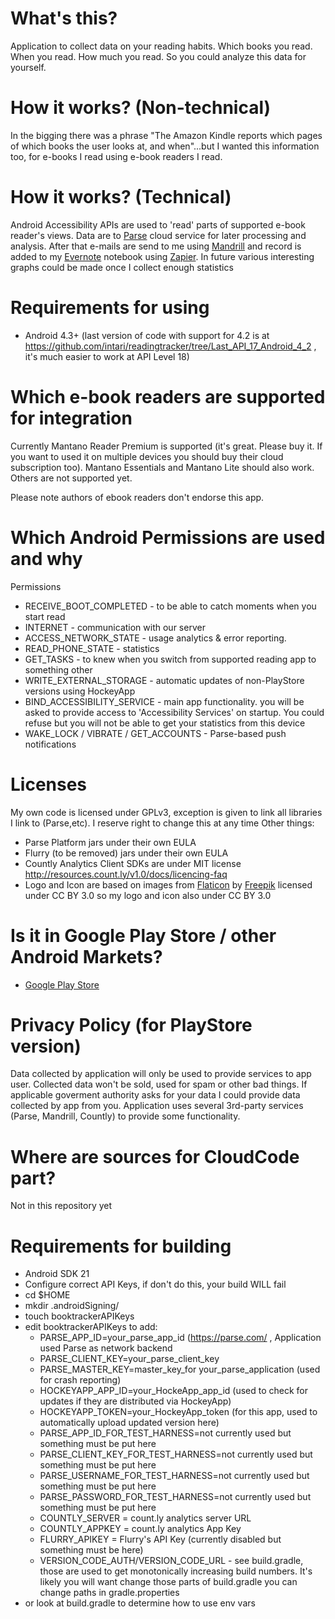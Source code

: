 # What's this?
Application to collect data on your reading habits. Which books you read. When you read. How much you read.
So you could analyze this data for yourself.

# How it works? (Non-technical)
In the bigging there was a phrase "The Amazon Kindle reports which pages of which books the user looks at, and when"...but I wanted this information too, for e-books I read using e-book readers I read.

# How it works? (Technical)
Android Accessibility APIs are used to 'read' parts of supported e-book reader's views.
Data are to [Parse](parse.com) cloud service for later processing and analysis.
After that e-mails are send to me using [Mandrill](mandrillapp.com) and record is added to my [Evernote](evernote.com) notebook using [Zapier](zapier.com).
In future various interesting graphs could be made once I collect enough statistics

# Requirements for using
* Android 4.3+ (last version of code with support for 4.2 is at https://github.com/intari/readingtracker/tree/Last_API_17_Android_4_2 , it's much easier to work at API Level 18)

# Which e-book readers are supported for integration
Currently Mantano Reader Premium is supported (it's great. Please buy it. If you want to used it on multiple devices you should buy their cloud subscription too).
Mantano Essentials and Mantano Lite should also work.
Others are not supported yet.

Please note authors of ebook readers don't endorse this app.


# Which Android Permissions are used and why
  Permissions
  * RECEIVE_BOOT_COMPLETED  - to be able to catch moments when you start read
  * INTERNET - communication with our server
  * ACCESS_NETWORK_STATE - usage analytics & error reporting.
  * READ_PHONE_STATE - statistics
  * GET_TASKS - to knew when you switch from supported reading app to something other
  * WRITE_EXTERNAL_STORAGE - automatic updates of non-PlayStore versions using HockeyApp
  * BIND_ACCESSIBILITY_SERVICE - main app functionality. you will be asked to provide access to 'Accessibility Services' on startup. You could refuse but you will not be able to get your statistics from this device
  * WAKE_LOCK / VIBRATE / GET_ACCOUNTS - Parse-based push notifications

# Licenses
My own code is licensed under GPLv3, exception is given to link all libraries I link to (Parse,etc). I reserve right to change this at any time
Other things:
* Parse Platform jars under their own EULA
* Flurry (to be removed) jars under their own EULA
* Countly Analytics Client SDKs are under MIT license http://resources.count.ly/v1.0/docs/licencing-faq
* Logo and Icon are based on images from [Flaticon](flaticon.com) by [Freepik](freepik.com) licensed under CC BY 3.0 so my logo and icon also under CC BY 3.0

# Is it in Google Play Store / other Android Markets?
* [Google Play Store](https://play.google.com/store/apps/details?id=com.viorsan.readingtracker)

# Privacy Policy (for PlayStore version)
Data collected by application will only be used to provide services to app user.
Collected data won't be sold, used for spam or other bad things.
If applicable goverment authority asks for your data I could provide data collected by app from you.
Application uses several 3rd-party services (Parse, Mandrill, Countly) to provide some functionality.

# Where are sources for CloudCode part?
Not in this repository yet

# Requirements for building
* Android SDK 21
* Configure correct API Keys, if don't do this, your build WILL fail
* cd $HOME
* mkdir .androidSigning/
* touch booktrackerAPIKeys
* edit booktrackerAPIKeys to add:
  * PARSE_APP_ID=your_parse_app_id (https://parse.com/ , Application used Parse as network backend
  * PARSE_CLIENT_KEY=your_parse_client_key
  * PARSE_MASTER_KEY=master_key_for your_parse_application (used for crash reporting)
  * HOCKEYAPP_APP_ID=your_HockeApp_app_id (used to check for updates if they are distributed via HockeyApp)
  * HOCKEYAPP_TOKEN=your_HockeyApp_token (for this app, used to automatically upload updated version here)
  * PARSE_APP_ID_FOR_TEST_HARNESS=not currently used but something must be put here
  * PARSE_CLIENT_KEY_FOR_TEST_HARNESS=not currently used but something must be put here
  * PARSE_USERNAME_FOR_TEST_HARNESS=not currently used but something must be put here
  * PARSE_PASSWORD_FOR_TEST_HARNESS=not currently used but something must be put here
  * COUNTLY_SERVER = count.ly analytics server URL
  * COUNTLY_APPKEY = count.ly analytics App Key
  * FLURRY_APIKEY = Flurry's API Key (currently disabled but something must be here)
  * VERSION_CODE_AUTH/VERSION_CODE_URL - see build.gradle, those are used to get monotonically increasing build numbers. It's likely you will want change those parts of build.gradle
    you can change paths in gradle.properties
* or look at build.gradle to determine how to use env vars
